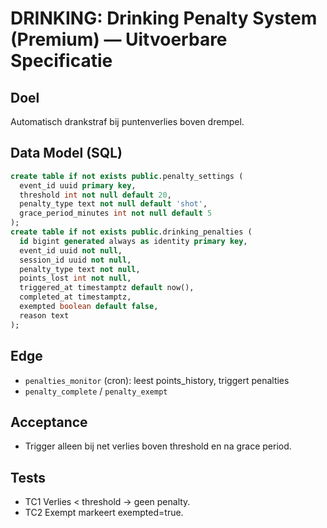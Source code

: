 # DRINKING: Drinking Penalty System (Premium) — Uitvoerbare Specificatie

## Doel
Automatisch drankstraf bij puntenverlies boven drempel.

## Data Model (SQL)
```sql
create table if not exists public.penalty_settings (
  event_id uuid primary key,
  threshold int not null default 20,
  penalty_type text not null default 'shot',
  grace_period_minutes int not null default 5
);
create table if not exists public.drinking_penalties (
  id bigint generated always as identity primary key,
  event_id uuid not null,
  session_id uuid not null,
  penalty_type text not null,
  points_lost int not null,
  triggered_at timestamptz default now(),
  completed_at timestamptz,
  exempted boolean default false,
  reason text
);
```

## Edge
- `penalties_monitor` (cron): leest points_history, triggert penalties
- `penalty_complete` / `penalty_exempt`

## Acceptance
- Trigger alleen bij net verlies boven threshold en na grace period.

## Tests
- TC1 Verlies < threshold → geen penalty.
- TC2 Exempt markeert exempted=true.
